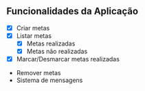 ## Funcionalidades da Aplicação

- [x] Criar metas
- [x] Listar metas
    - [x] Metas realizadas
    - [x] Metas não realizadas
- [x] Marcar/Desmarcar metas realizadas
- Remover metas
- Sistema de mensagens
